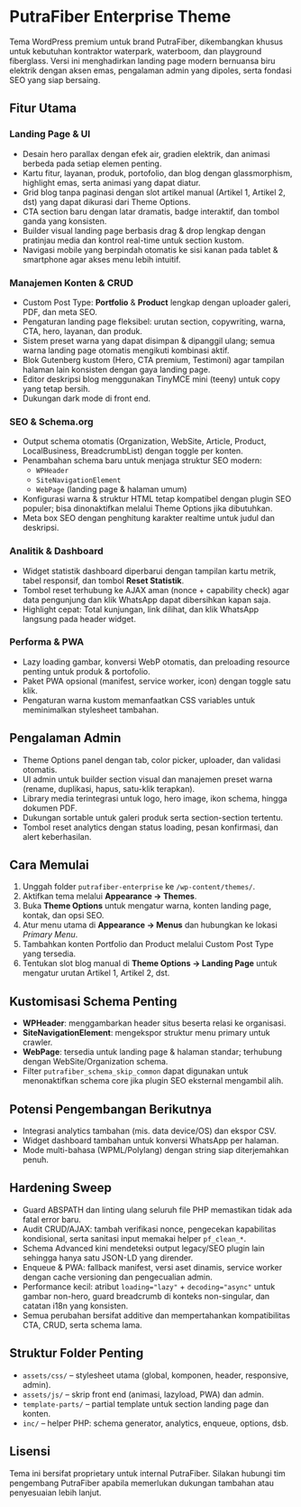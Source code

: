 # PutraFiber Enterprise Theme

Tema WordPress premium untuk brand PutraFiber, dikembangkan khusus untuk kebutuhan kontraktor waterpark, waterboom, dan playground fiberglass. Versi ini menghadirkan landing page modern bernuansa biru elektrik dengan aksen emas, pengalaman admin yang dipoles, serta fondasi SEO yang siap bersaing.

## Fitur Utama

### Landing Page & UI
- Desain hero parallax dengan efek air, gradien elektrik, dan animasi berbeda pada setiap elemen penting.
- Kartu fitur, layanan, produk, portofolio, dan blog dengan glassmorphism, highlight emas, serta animasi yang dapat diatur.
- Grid blog tanpa paginasi dengan slot artikel manual (Artikel 1, Artikel 2, dst) yang dapat dikurasi dari Theme Options.
- CTA section baru dengan latar dramatis, badge interaktif, dan tombol ganda yang konsisten.
- Builder visual landing page berbasis drag & drop lengkap dengan pratinjau media dan kontrol real-time untuk section kustom.
- Navigasi mobile yang berpindah otomatis ke sisi kanan pada tablet & smartphone agar akses menu lebih intuitif.

### Manajemen Konten & CRUD
- Custom Post Type: **Portfolio** & **Product** lengkap dengan uploader galeri, PDF, dan meta SEO.
- Pengaturan landing page fleksibel: urutan section, copywriting, warna, CTA, hero, layanan, dan produk.
- Sistem preset warna yang dapat disimpan & dipanggil ulang; semua warna landing page otomatis mengikuti kombinasi aktif.
- Blok Gutenberg kustom (Hero, CTA premium, Testimoni) agar tampilan halaman lain konsisten dengan gaya landing page.
- Editor deskripsi blog menggunakan TinyMCE mini (teeny) untuk copy yang tetap bersih.
- Dukungan dark mode di front end.

### SEO & Schema.org
- Output schema otomatis (Organization, WebSite, Article, Product, LocalBusiness, BreadcrumbList) dengan toggle per konten.
- Penambahan schema baru untuk menjaga struktur SEO modern:
  - `WPHeader`
  - `SiteNavigationElement`
  - `WebPage` (landing page & halaman umum)
- Konfigurasi warna & struktur HTML tetap kompatibel dengan plugin SEO populer; bisa dinonaktifkan melalui Theme Options jika dibutuhkan.
- Meta box SEO dengan penghitung karakter realtime untuk judul dan deskripsi.

### Analitik & Dashboard
- Widget statistik dashboard diperbarui dengan tampilan kartu metrik, tabel responsif, dan tombol **Reset Statistik**.
- Tombol reset terhubung ke AJAX aman (nonce + capability check) agar data pengunjung dan klik WhatsApp dapat dibersihkan kapan saja.
- Highlight cepat: Total kunjungan, link dilihat, dan klik WhatsApp langsung pada header widget.

### Performa & PWA
- Lazy loading gambar, konversi WebP otomatis, dan preloading resource penting untuk produk & portofolio.
- Paket PWA opsional (manifest, service worker, icon) dengan toggle satu klik.
- Pengaturan warna kustom memanfaatkan CSS variables untuk meminimalkan stylesheet tambahan.

## Pengalaman Admin
- Theme Options panel dengan tab, color picker, uploader, dan validasi otomatis.
- UI admin untuk builder section visual dan manajemen preset warna (rename, duplikasi, hapus, satu-klik terapkan).
- Library media terintegrasi untuk logo, hero image, ikon schema, hingga dokumen PDF.
- Dukungan sortable untuk galeri produk serta section-section tertentu.
- Tombol reset analytics dengan status loading, pesan konfirmasi, dan alert keberhasilan.

## Cara Memulai
1. Unggah folder `putrafiber-enterprise` ke `/wp-content/themes/`.
2. Aktifkan tema melalui **Appearance → Themes**.
3. Buka **Theme Options** untuk mengatur warna, konten landing page, kontak, dan opsi SEO.
4. Atur menu utama di **Appearance → Menus** dan hubungkan ke lokasi *Primary Menu*.
5. Tambahkan konten Portfolio dan Product melalui Custom Post Type yang tersedia.
6. Tentukan slot blog manual di **Theme Options → Landing Page** untuk mengatur urutan Artikel 1, Artikel 2, dst.

## Kustomisasi Schema Penting
- **WPHeader**: menggambarkan header situs beserta relasi ke organisasi.
- **SiteNavigationElement**: mengekspor struktur menu primary untuk crawler.
- **WebPage**: tersedia untuk landing page & halaman standar; terhubung dengan WebSite/Organization schema.
- Filter `putrafiber_schema_skip_common` dapat digunakan untuk menonaktifkan schema core jika plugin SEO eksternal mengambil alih.

## Potensi Pengembangan Berikutnya
- Integrasi analytics tambahan (mis. data device/OS) dan ekspor CSV.
- Widget dashboard tambahan untuk konversi WhatsApp per halaman.
- Mode multi-bahasa (WPML/Polylang) dengan string siap diterjemahkan penuh.

## Hardening Sweep
- Guard ABSPATH dan linting ulang seluruh file PHP memastikan tidak ada fatal error baru.
- Audit CRUD/AJAX: tambah verifikasi nonce, pengecekan kapabilitas kondisional, serta sanitasi input memakai helper `pf_clean_*`.
- Schema Advanced kini mendeteksi output legacy/SEO plugin lain sehingga hanya satu JSON-LD yang dirender.
- Enqueue & PWA: fallback manifest, versi aset dinamis, service worker dengan cache versioning dan pengecualian admin.
- Performance kecil: atribut `loading="lazy"` + `decoding="async"` untuk gambar non-hero, guard breadcrumb di konteks non-singular, dan catatan i18n yang konsisten.
- Semua perubahan bersifat additive dan mempertahankan kompatibilitas CTA, CRUD, serta schema lama.

## Struktur Folder Penting
- `assets/css/` – stylesheet utama (global, komponen, header, responsive, admin).
- `assets/js/` – skrip front end (animasi, lazyload, PWA) dan admin.
- `template-parts/` – partial template untuk section landing page dan konten.
- `inc/` – helper PHP: schema generator, analytics, enqueue, options, dsb.

## Lisensi
Tema ini bersifat proprietary untuk internal PutraFiber. Silakan hubungi tim pengembang PutraFiber apabila memerlukan dukungan tambahan atau penyesuaian lebih lanjut.

